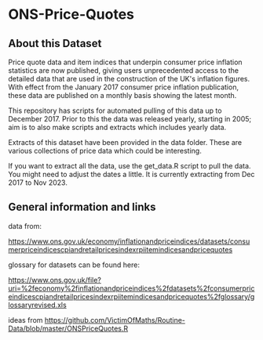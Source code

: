 # ONS-Price-Quotes

## About this Dataset
Price quote data and item indices that underpin consumer price inflation statistics are now published, giving users unprecedented access to the detailed data that are used in the construction of the UK's inflation figures. With effect from the January 2017 consumer price inflation publication, these data are published on a monthly basis showing the latest month.

This repository has scripts for automated pulling of this data up to December 2017. Prior to this the data was released yearly, starting in 2005; aim is to also make scripts and extracts which includes yearly data. 

Extracts of this dataset have been provided in the data folder. These are various collections of price data which could be interesting. 

If you want to extract all the data, use the get_data.R script to pull the data. You might need to adjust the dates a little. It is currently extracting from Dec 2017 to Nov 2023.

## General information and links
data from: 

https://www.ons.gov.uk/economy/inflationandpriceindices/datasets/consumerpriceindicescpiandretailpricesindexrpiitemindicesandpricequotes

glossary for datasets can be found here:

https://www.ons.gov.uk/file?uri=%2feconomy%2finflationandpriceindices%2fdatasets%2fconsumerpriceindicescpiandretailpricesindexrpiitemindicesandpricequotes%2fglossary/glossaryrevised.xls


ideas from https://github.com/VictimOfMaths/Routine-Data/blob/master/ONSPriceQuotes.R 